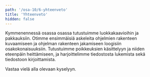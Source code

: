 ```yaml
---
path: '/osa-10/6-yhteenveto'
title: 'Yhteenveto'
hidden: false
---
```



Kymmenennessä osassa osassa tutustuimme luokkakaavioihin ja pakkauksiin. Otimme ensimmäisiä askeleita ohjelmien rakenteen kuvaamiseen ja ohjelman rakenteen jakamiseen loogisiin osakokonaisuuksiin. Tutustuimme poikkeuksien käsittelyyn ja niiden eteenpäin heittämiseen, ja harjoittelimme tiedostosta lukemista sekä tiedostoon kirjoittamista.

Vastaa vielä alla olevaan kyselyyn.

<quiz id='254be2c1-8040-5799-b89d-bfb97f1a7f9d'></quiz>
